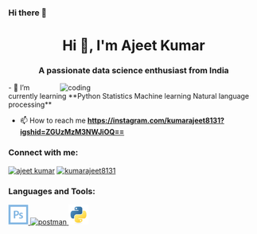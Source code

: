 ### Hi there 👋

<h1 align="center">Hi 👋, I'm Ajeet Kumar</h1>
<h3 align="center">A passionate data science enthusiast from India</h3>
<img align="right" alt="coding" width="400" hight="1500" src="https://user-images.githubusercontent.com/31332352/119162644-9ec37580-ba28-11eb-8e73-b76149197a1e.gif">
- 🌱 I’m currently learning **Python Statistics Machine learning Natural language processing**

- 📫 How to reach me **https://instagram.com/kumarajeet8131?igshid=ZGUzMzM3NWJiOQ==**

<h3 align="left">Connect with me:</h3>
<p align="left">
<a href="https://linkedin.com/in/ajeet kumar" target="blank"><img align="center" src="https://raw.githubusercontent.com/rahuldkjain/github-profile-readme-generator/master/src/images/icons/Social/linked-in-alt.svg" alt="ajeet kumar" height="30" width="40" /></a>
<a href="https://instagram.com/kumarajeet8131" target="blank"><img align="center" src="https://raw.githubusercontent.com/rahuldkjain/github-profile-readme-generator/master/src/images/icons/Social/instagram.svg" alt="kumarajeet8131" height="30" width="40" /></a>
</p>

<h3 align="left">Languages and Tools:</h3>
<p align="left"> <a href="https://www.photoshop.com/en" target="_blank" rel="noreferrer"> <img src="https://raw.githubusercontent.com/devicons/devicon/master/icons/photoshop/photoshop-line.svg" alt="photoshop" width="40" height="40"/> </a> <a href="https://postman.com" target="_blank" rel="noreferrer"> <img src="https://www.vectorlogo.zone/logos/getpostman/getpostman-icon.svg" alt="postman" width="40" height="40"/> </a> <a href="https://www.python.org" target="_blank" rel="noreferrer"> <img src="https://raw.githubusercontent.com/devicons/devicon/master/icons/python/python-original.svg" alt="python" width="40" height="40"/> </a> </p>
